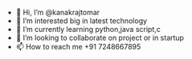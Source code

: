 - 👋 Hi, I’m @kanakrajtomar
- 👀 I’m interested big in latest technology
- 🌱 I’m currently learning python,java script,c
- 💞️ I’m looking to collaborate on project or in startup
- 📫 How to reach me +91 7248667895

<!---
kanakrajtomar/kanakrajtomar is a ✨ special ✨ repository because its `README.md` (this file) appears on your GitHub profile.
You can click the Preview link to take a look at your changes.
--->
